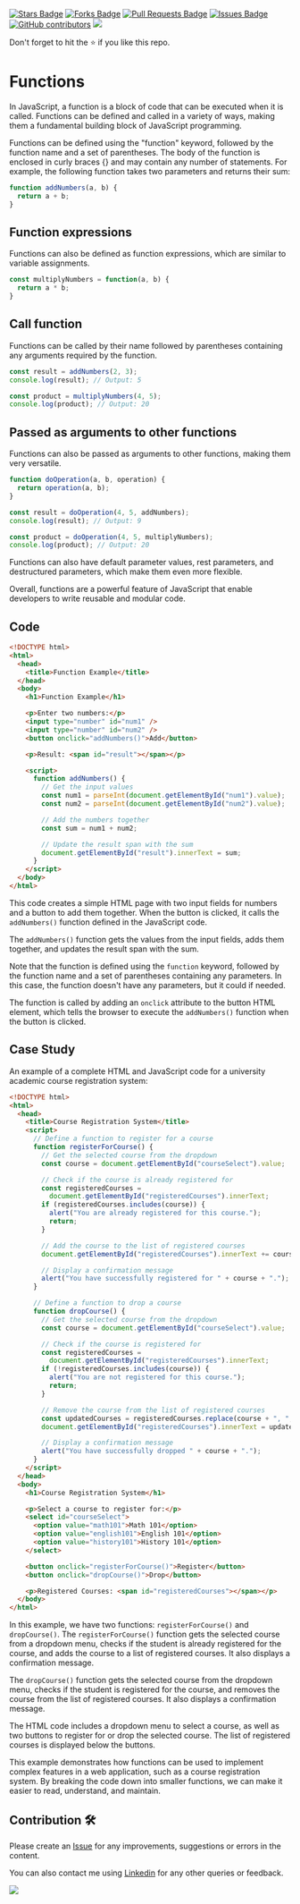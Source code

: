 <a href="https://github.com/drshahizan/learn-php/stargazers"><img src="https://img.shields.io/github/stars/drshahizan/learn-php" alt="Stars Badge"/></a>
<a href="https://github.com/drshahizan/learn-php/network/members"><img src="https://img.shields.io/github/forks/drshahizan/learn-php" alt="Forks Badge"/></a>
<a href="https://github.com/drshahizan/learn-php/pulls"><img src="https://img.shields.io/github/issues-pr/drshahizan/learn-php" alt="Pull Requests Badge"/></a>
<a href="https://github.com/drshahizan/learn-php/issues"><img src="https://img.shields.io/github/issues/drshahizan/learn-php" alt="Issues Badge"/></a>
<a href="https://github.com/drshahizan/learn-php/graphs/contributors"><img alt="GitHub contributors" src="https://img.shields.io/github/contributors/drshahizan/learn-php?color=2b9348"></a>
![](https://visitor-badge.glitch.me/badge?page_id=drshahizan/learn-php)

Don't forget to hit the :star: if you like this repo.

# Functions

In JavaScript, a function is a block of code that can be executed when it is called. Functions can be defined and called in a variety of ways, making them a fundamental building block of JavaScript programming.

Functions can be defined using the "function" keyword, followed by the function name and a set of parentheses. The body of the function is enclosed in curly braces {} and may contain any number of statements. For example, the following function takes two parameters and returns their sum:

```javascript
function addNumbers(a, b) {
  return a + b;
}
```
## Function expressions
Functions can also be defined as function expressions, which are similar to variable assignments. 

```javascript
const multiplyNumbers = function(a, b) {
  return a * b;
}
```
## Call function 
Functions can be called by their name followed by parentheses containing any arguments required by the function. 

```javascript
const result = addNumbers(2, 3);
console.log(result); // Output: 5

const product = multiplyNumbers(4, 5);
console.log(product); // Output: 20
```
## Passed as arguments to other functions
Functions can also be passed as arguments to other functions, making them very versatile. 

```javascript
function doOperation(a, b, operation) {
  return operation(a, b);
}

const result = doOperation(4, 5, addNumbers);
console.log(result); // Output: 9

const product = doOperation(4, 5, multiplyNumbers);
console.log(product); // Output: 20
```

Functions can also have default parameter values, rest parameters, and destructured parameters, which make them even more flexible.

Overall, functions are a powerful feature of JavaScript that enable developers to write reusable and modular code.

## Code

```html
<!DOCTYPE html>
<html>
  <head>
    <title>Function Example</title>
  </head>
  <body>
    <h1>Function Example</h1>

    <p>Enter two numbers:</p>
    <input type="number" id="num1" />
    <input type="number" id="num2" />
    <button onclick="addNumbers()">Add</button>

    <p>Result: <span id="result"></span></p>

    <script>
      function addNumbers() {
        // Get the input values
        const num1 = parseInt(document.getElementById("num1").value);
        const num2 = parseInt(document.getElementById("num2").value);

        // Add the numbers together
        const sum = num1 + num2;

        // Update the result span with the sum
        document.getElementById("result").innerText = sum;
      }
    </script>
  </body>
</html>
```

This code creates a simple HTML page with two input fields for numbers and a button to add them together. When the button is clicked, it calls the `addNumbers()` function defined in the JavaScript code. 

The `addNumbers()` function gets the values from the input fields, adds them together, and updates the result span with the sum. 

Note that the function is defined using the `function` keyword, followed by the function name and a set of parentheses containing any parameters. In this case, the function doesn't have any parameters, but it could if needed. 

The function is called by adding an `onclick` attribute to the button HTML element, which tells the browser to execute the `addNumbers()` function when the button is clicked.

## Case Study
An example of a complete HTML and JavaScript code for a university academic course registration system:

```html
<!DOCTYPE html>
<html>
  <head>
    <title>Course Registration System</title>
    <script>
      // Define a function to register for a course
      function registerForCourse() {
        // Get the selected course from the dropdown
        const course = document.getElementById("courseSelect").value;

        // Check if the course is already registered for
        const registeredCourses =
          document.getElementById("registeredCourses").innerText;
        if (registeredCourses.includes(course)) {
          alert("You are already registered for this course.");
          return;
        }

        // Add the course to the list of registered courses
        document.getElementById("registeredCourses").innerText += course + ", ";

        // Display a confirmation message
        alert("You have successfully registered for " + course + ".");
      }

      // Define a function to drop a course
      function dropCourse() {
        // Get the selected course from the dropdown
        const course = document.getElementById("courseSelect").value;

        // Check if the course is registered for
        const registeredCourses =
          document.getElementById("registeredCourses").innerText;
        if (!registeredCourses.includes(course)) {
          alert("You are not registered for this course.");
          return;
        }

        // Remove the course from the list of registered courses
        const updatedCourses = registeredCourses.replace(course + ", ", "");
        document.getElementById("registeredCourses").innerText = updatedCourses;

        // Display a confirmation message
        alert("You have successfully dropped " + course + ".");
      }
    </script>
  </head>
  <body>
    <h1>Course Registration System</h1>

    <p>Select a course to register for:</p>
    <select id="courseSelect">
      <option value="math101">Math 101</option>
      <option value="english101">English 101</option>
      <option value="history101">History 101</option>
    </select>

    <button onclick="registerForCourse()">Register</button>
    <button onclick="dropCourse()">Drop</button>

    <p>Registered Courses: <span id="registeredCourses"></span></p>
  </body>
</html>

```

In this example, we have two functions: `registerForCourse()` and `dropCourse()`. The `registerForCourse()` function gets the selected course from a dropdown menu, checks if the student is already registered for the course, and adds the course to a list of registered courses. It also displays a confirmation message.

The `dropCourse()` function gets the selected course from the dropdown menu, checks if the student is registered for the course, and removes the course from the list of registered courses. It also displays a confirmation message.

The HTML code includes a dropdown menu to select a course, as well as two buttons to register for or drop the selected course. The list of registered courses is displayed below the buttons.

This example demonstrates how functions can be used to implement complex features in a web application, such as a course registration system. By breaking the code down into smaller functions, we can make it easier to read, understand, and maintain.
## Contribution 🛠️
Please create an [Issue](https://github.com/drshahizan/learn-php/issues) for any improvements, suggestions or errors in the content.

You can also contact me using [Linkedin](https://www.linkedin.com/in/drshahizan/) for any other queries or feedback.

![](https://visitor-badge.glitch.me/badge?page_id=drshahizan)
